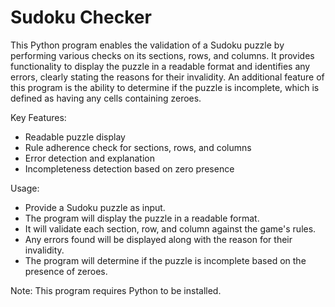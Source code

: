 # Sudoku Checker

This Python program enables the validation of a Sudoku puzzle by performing various checks on its sections, rows, and columns. It provides functionality to display the puzzle in a readable format and identifies any errors, clearly stating the reasons for their invalidity. An additional feature of this program is the ability to determine if the puzzle is incomplete, which is defined as having any cells containing zeroes.

Key Features:

- Readable puzzle display
- Rule adherence check for sections, rows, and columns
- Error detection and explanation
- Incompleteness detection based on zero presence

Usage:

- Provide a Sudoku puzzle as input.
- The program will display the puzzle in a readable format.
- It will validate each section, row, and column against the game's rules.
- Any errors found will be displayed along with the reason for their invalidity.
- The program will determine if the puzzle is incomplete based on the presence of zeroes.

Note: This program requires Python to be installed.
